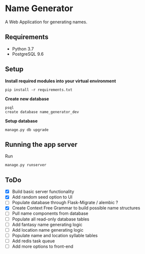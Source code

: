 # Name Generator

A Web Application for generating names.

## Requirements
* Python 3.7
* PostgreSQL 9.6

## Setup

**Install required modules into your virtual environment**
```
pip install -r requirements.txt
```

**Create new database**
```
psql
create database name_generator_dev
```

**Setup database**
```
manage.py db upgrade
```

## Running the app server

Run
```
manage.py runserver
```

## ToDo

 - [x] Build basic server functionality
 - [x] Add random seed option to UI
 - [ ] Populate database through Flask-Migrate / alembic ?
 - [x] Create Context Free Grammar to build possible name structures
 - [ ] Pull name components from database
 - [ ] Populate all read-only database tables
 - [ ] Add fantasy name generating logic
 - [ ] Add location name generating logic
 - [ ] Populate name and location syllable tables
 - [ ] Add redis task queue
 - [ ] Add more options to front-end